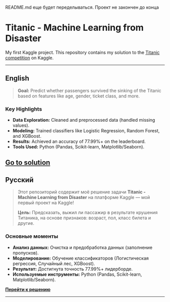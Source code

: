 README.md еще будет переделываться. Проект не закончен до конца

# Titanic - Machine Learning from Disaster  
My first Kaggle project. This repository contains my solution to the [Titanic competition](https://www.kaggle.com/c/titanic) on Kaggle.  

---

## English  

> **Goal:** Predict whether passengers survived the sinking of the Titanic based on features like age, gender, ticket class, and more.  

### Key Highlights  
- **Data Exploration:** Cleaned and preprocessed data (handled missing values).  
- **Modeling:** Trained classifiers like Logistic Regression, Random Forest, and XGBoost.  
- **Results:** Achieved an accuracy of 77.99%+ on the leaderboard.  
- **Tools Used:** Python (Pandas, Scikit-learn, Matplotlib/Seaborn).  


<a href="https://github.com/neuezeldaa/TItanic_Kaggle/blob/main/Titanic_Kaggle_Zolotov.ipynb">**Go to solution**</a>
---

## Русский  
> Этот репозиторий содержит моё решение задачи **Titanic - Machine Learning from Disaster** на платформе Kaggle — мой первый проект на Kaggle!   
>  
> **Цель:** Предсказать, выжил ли пассажир в результате крушения Титаника, на основе признаков: возраст, пол, класс билета и другие.  

### Основные моменты  
- **Анализ данных:** Очистка и предобработка данных (заполнение пропусков).  
- **Моделирование:** Обучение классификаторов (Логистическая регрессия, Случайный лес, XGBoost).  
- **Результат:** Достигнута точность 77.99%+ лидерборде.  
- **Используемые инструменты:** Python (Pandas, Scikit-learn, Matplotlib/Seaborn).

<a href="https://github.com/neuezeldaa/TItanic_Kaggle/blob/main/Titanic_Kaggle_Zolotov.ipynb">**Перейти к решению**</a>

---
